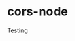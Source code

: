 # cors-node
Testing


























































































































































